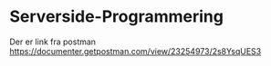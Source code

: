 # Serverside-Programmering

Der er link fra postman
https://documenter.getpostman.com/view/23254973/2s8YsqUES3
